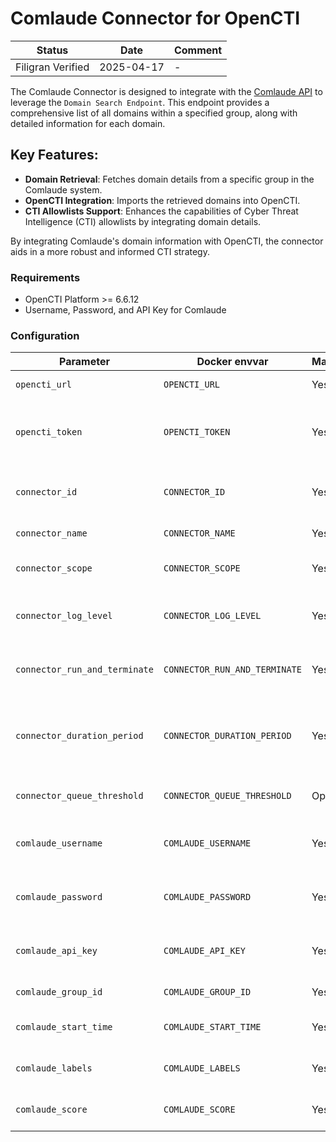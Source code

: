 # Comlaude Connector for OpenCTI

| Status            | Date       | Comment |
| ----------------- |------------| ------- |
| Filigran Verified | 2025-04-17 |    -    |

The Comlaude Connector is designed to integrate with the [Comlaude API](https://api.comlaude.com/docs) to leverage the `Domain Search Endpoint`. This endpoint provides a comprehensive list of all domains within a specified group, along with detailed information for each domain.

## Key Features:
- **Domain Retrieval**: Fetches domain details from a specific group in the Comlaude system.
- **OpenCTI Integration**: Imports the retrieved domains into OpenCTI.
- **CTI Allowlists Support**: Enhances the capabilities of Cyber Threat Intelligence (CTI) allowlists by integrating domain details.

By integrating Comlaude's domain information with OpenCTI, the connector aids in a more robust and informed CTI strategy.

### Requirements

- OpenCTI Platform >= 6.6.12
- Username, Password, and API Key for Comlaude

### Configuration

| Parameter                      | Docker envvar                   | Mandatory | Description                                                                                                                                         |
| ------------------------------ | ------------------------------- | --------- | --------------------------------------------------------------------------------------------------------------------------------------------------- |
| `opencti_url`                  | `OPENCTI_URL`                   | Yes       | The URL of the OpenCTI platform.                                                                                                                    |
| `opencti_token`                | `OPENCTI_TOKEN`                 | Yes       | The default admin token configured in the OpenCTI platform parameters file.                                                                         |
| `connector_id`                 | `CONNECTOR_ID`                  | Yes       | A valid arbitrary `UUIDv4` that must be unique for this connector.                                                                                  |
| `connector_name`               | `CONNECTOR_NAME`                | Yes       | The name of this connector.                                                                                                                         |
| `connector_scope`              | `CONNECTOR_SCOPE`               | Yes       | Supported scope: MIME Type or Stix Object.                                                                                                          |
| `connector_log_level`          | `CONNECTOR_LOG_LEVEL`           | Yes       | The log level for this connector (e.g., `debug`, `info`, `warn`, or `error`).                                                                       |
| `connector_run_and_terminate`  | `CONNECTOR_RUN_AND_TERMINATE`   | Yes       | Terminate container after successful execution.                                                                                                   |
| `connector_duration_period`    | `CONNECTOR_DURATION_PERIOD`     | Yes       | Execution period of the connector in ISO8601 duration format (e.g., `PT2H` for a 2-hour period).                                                     |
| `connector_queue_threshold`    | `CONNECTOR_QUEUE_THRESHOLD`     | Optional  | Optional queue threshold (default: 500MB).                                                                                                          |
| `comlaude_username`            | `COMLAUDE_USERNAME`             | Yes       | Username for the account with API access in Comlaude.                                                                                               |
| `comlaude_password`            | `COMLAUDE_PASSWORD`             | Yes       | Password for the account with API access in Comlaude.                                                                                               |
| `comlaude_api_key`             | `COMLAUDE_API_KEY`              | Yes       | API Key for the account with API access in Comlaude.                                                                                                |
| `comlaude_group_id`            | `COMLAUDE_GROUP_ID`             | Yes       | Group ID for the Comlaude API.                                                                                                                      |
| `comlaude_start_time`          | `COMLAUDE_START_TIME`           | Yes       | Earliest entry to retrieve (e.g., `1970-01-01T00:00:00Z`).                                                                                          |
| `comlaude_labels`              | `COMLAUDE_LABELS`               | Yes       | Labels to apply to Stix Objects (e.g., `comlaude,safelist`).                                                                                        |
| `comlaude_score`               | `COMLAUDE_SCORE`                | Yes       | Default score value to be assigned to domains.                                                                                                    |
